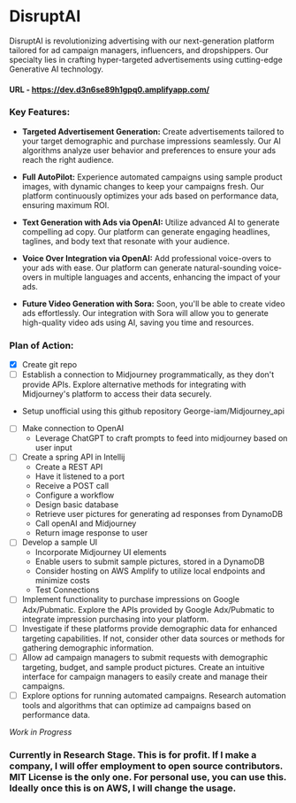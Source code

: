 # DisruptAI

DisruptAI is revolutionizing advertising with our next-generation platform tailored for ad campaign managers, influencers, and dropshippers. Our specialty lies in crafting hyper-targeted advertisements using cutting-edge Generative AI technology.

#### URL - https://dev.d3n6se89h1gpq0.amplifyapp.com/

### Key Features:

- **Targeted Advertisement Generation:** Create advertisements tailored to your target demographic and purchase impressions seamlessly. Our AI algorithms analyze user behavior and preferences to ensure your ads reach the right audience.

- **Full AutoPilot:** Experience automated campaigns using sample product images, with dynamic changes to keep your campaigns fresh. Our platform continuously optimizes your ads based on performance data, ensuring maximum ROI.

- **Text Generation with Ads via OpenAI:** Utilize advanced AI to generate compelling ad copy. Our platform can generate engaging headlines, taglines, and body text that resonate with your audience.

- **Voice Over Integration via OpenAI:** Add professional voice-overs to your ads with ease. Our platform can generate natural-sounding voice-overs in multiple languages and accents, enhancing the impact of your ads.

- **Future Video Generation with Sora:** Soon, you'll be able to create video ads effortlessly. Our integration with Sora will allow you to generate high-quality video ads using AI, saving you time and resources.

### Plan of Action:

- [X] Create git repo
- [ ] Establish a connection to Midjourney programmatically, as they don't provide APIs. Explore alternative methods for integrating with Midjourney's platform to access their data securely.
- Setup unofficial using this github repository George-iam/Midjourney_api
- [ ] Make connection to OpenAI 
    - Leverage ChatGPT to craft prompts to feed into midjourney based on user input
- [ ] Create a spring API in Intellij
  - Create a REST API
  - Have it listened to a port
  - Receive a POST call
  - Configure a workflow
  - Design basic database
  - Retrieve user pictures for generating ad responses from DynamoDB
  - Call openAI and Midjourney
  - Return image response to user
- [ ] Develop a sample UI
    - Incorporate Midjourney UI elements
    - Enable users to submit sample pictures, stored in a DynamoDB
    - Consider hosting on AWS Amplify to utilize local endpoints and minimize costs
    - Test Connections
- [ ] Implement functionality to purchase impressions on Google Adx/Pubmatic. Explore the APIs provided by Google Adx/Pubmatic to integrate impression purchasing into your platform.
- [ ] Investigate if these platforms provide demographic data for enhanced targeting capabilities. If not, consider other data sources or methods for gathering demographic information.
- [ ] Allow ad campaign managers to submit requests with demographic targeting, budget, and sample product pictures. Create an intuitive interface for campaign managers to easily create and manage their campaigns.
- [ ] Explore options for running automated campaigns. Research automation tools and algorithms that can optimize ad campaigns based on performance data.

*Work in Progress*


### Currently in Research Stage. This is for profit. If I make a company, I will offer employment to open source contributors. MIT License is the only one. For personal use, you can use this. Ideally once this is on AWS, I will change the usage.